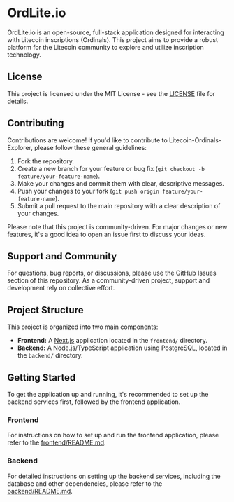 # OrdLite.io

OrdLite.io is an open-source, full-stack application designed for interacting with Litecoin inscriptions (Ordinals). This project aims to provide a robust platform for the Litecoin community to explore and utilize inscription technology.

## License

This project is licensed under the MIT License - see the [LICENSE](LICENSE) file for details.

## Contributing

Contributions are welcome! If you'd like to contribute to Litecoin-Ordinals-Explorer, please follow these general guidelines:

1.  Fork the repository.
2.  Create a new branch for your feature or bug fix (`git checkout -b feature/your-feature-name`).
3.  Make your changes and commit them with clear, descriptive messages.
4.  Push your changes to your fork (`git push origin feature/your-feature-name`).
5.  Submit a pull request to the main repository with a clear description of your changes.

Please note that this project is community-driven. For major changes or new features, it's a good idea to open an issue first to discuss your ideas.

## Support and Community

For questions, bug reports, or discussions, please use the GitHub Issues section of this repository. As a community-driven project, support and development rely on collective effort.

## Project Structure

This project is organized into two main components:

*   **Frontend:** A [Next.js](https://nextjs.org/) application located in the `frontend/` directory.
*   **Backend:** A Node.js/TypeScript application using PostgreSQL, located in the `backend/` directory.

## Getting Started

To get the application up and running, it's recommended to set up the backend services first, followed by the frontend application.

### Frontend

For instructions on how to set up and run the frontend application, please refer to the [frontend/README.md](frontend/README.md).

### Backend

For detailed instructions on setting up the backend services, including the database and other dependencies, please refer to the [backend/README.md](backend/README.md).
